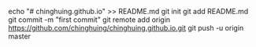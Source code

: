 echo "# chinghuing.github.io" >> README.md
git init
git add README.md
git commit -m "first commit"
git remote add origin https://github.com/chinghuing/chinghuing.github.io.git
git push -u origin master
